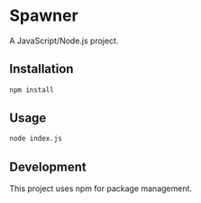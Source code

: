# Spawner

A JavaScript/Node.js project.

## Installation

```bash
npm install
```

## Usage

```bash
node index.js
```

## Development

This project uses npm for package management.
